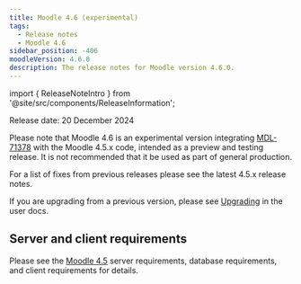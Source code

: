 ```yaml
---
title: Moodle 4.6 (experimental)
tags:
  - Release notes
  - Moodle 4.6
sidebar_position: -406
moodleVersion: 4.6.0
description: The release notes for Moodle version 4.6.0.
---
```


import { ReleaseNoteIntro } from '@site/src/components/ReleaseInformation';

Release date: 20 December 2024

Please note that Moodle 4.6 is an experimental version integrating [MDL-71378](https://tracker.moodle.org/browse/MDL-71378) with the Moodle 4.5.x code, intended as a preview and testing release.  It is not recommended that it be used as part of general production.

For a list of fixes from previous releases please see the latest 4.5.x release notes.

If you are upgrading from a previous version, please see [Upgrading](https://docs.moodle.org/en/Upgrading) in the user docs.

## Server and client requirements

Please see the [Moodle 4.5](https://moodledev.io/general/releases/4.5) server requirements, database requirements, and client requirements for details.
